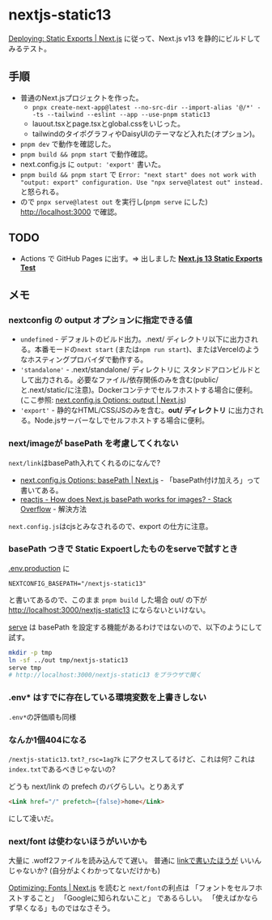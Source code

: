 # nextjs-static13

[Deploying: Static Exports | Next.js](https://nextjs.org/docs/app/building-your-application/deploying/static-exports)
に従って、Next.js v13 を静的にビルドしてみるテスト。

## 手順

- 普通のNext.jsプロジェクトを作った。
  - `pnpx create-next-app@latest --no-src-dir --import-alias '@/*' --ts --tailwind --eslint --app --use-pnpm static13`
  - lauout.tsxとpage.tsxとglobal.cssをいじった。
  - tailwindのタイポグラフィやDaisyUIのテーマなど入れた(オプション)。
- `pnpm dev` で動作を確認した。
- `pnpm build && pnpm start` で動作確認。
- next.config.js に `output: 'export'` 書いた。
- `pnpm build && pnpm start` で `Error: "next start" does not work with "output: export" configuration. Use "npx serve@latest out" instead.` と怒られる。
- ので `pnpx serve@latest out` を実行し(`pnpm serve` にした) <http://localhost:3000> で確認。

## TODO

- Actions で GitHub Pages に出す。⇒ 出しました **[Next.js 13 Static Exports Test](https://heiwa4126.github.io/nextjs-static13/)**

## メモ

### nextconfig の output オプションに指定できる値

- `undefined` - デフォルトのビルド出力。.next/ ディレクトリ以下に出力される。本番モードの`next start` (または`npm run start`)、またはVercelのようなホスティングプロバイダで動作する。
- `'standalone'` - .next/standalone/ ディレクトリに スタンドアロンビルドとして出力される。必要なファイル/依存関係のみを含む(public/と.next/static/に注意)。Dockerコンテナでセルフホストする場合に便利。(ここ参照: [next\.config\.js Options: output \| Next\.js](https://nextjs.org/docs/pages/api-reference/next-config-js/output#automatically-copying-traced-files))
- `'export'` - 静的なHTML/CSS/JSのみを含む。**out/ ディレクトリ** に出力される。Node.jsサーバーなしでセルフホストする場合に便利。

### next/imageが basePath を考慮してくれない

`next/link`はbasePath入れてくれるのになんで?

- [next.config.js Options: basePath | Next.js](https://nextjs.org/docs/app/api-reference/next-config-js/basePath#images) - 「basePath付け加えろ」って書いてある。
- [reactjs - How does Next.js basePath works for images? - Stack Overflow](https://stackoverflow.com/questions/65930789/how-does-next-js-basepath-works-for-images) - 解決方法

`next.config.js`はcjsとみなされるので、export の仕方に注意。

### basePath つきで Static Expoertしたものをserveで試すとき

[.env.production](.env.production) に

```
NEXTCONFIG_BASEPATH="/nextjs-static13"
```

と書いてあるので、このまま `pnpm build` した場合 out/ の下が <http://localhost:3000/nextjs-static13> にならないといけない。

[serve](https://github.com/vercel/serve#readme) は basePath を設定する機能があるわけではないので、以下のようにして試す。

```bash
mkdir -p tmp
ln -sf ../out tmp/nextjs-static13
serve tmp
# http://localhost:3000/nextjs-static13 をブラウザで開く
```

### .env\* はすでに存在している環境変数を上書きしない

`.env*`の評価順も同様

### なんか1個404になる

`/nextjs-static13.txt?_rsc=1ag7k` にアクセスしてるけど、これは何?
これは`index.txt`であるべきじゃないの?

どうも next/link の prefech のバグらしい。とりあえず

```html
<Link href="/" prefetch={false}>home</Link>
```

にして凌いだ。

### next/font は使わないほうがいいかも

大量に .woff2ファイルを読み込んでて遅い。
普通に [linkで書いたほうが](https://fonts.google.com/noto/specimen/Noto+Sans+JP) いいんじゃないか? (自分がよくわかってないだけかも)

[Optimizing: Fonts | Next.js](https://nextjs.org/docs/app/building-your-application/optimizing/fonts) を読むと
`next/font`の利点は
「フォントをセルフホストすること」
「Googleに知られないこと」
であるらしい。
「使えばかならず早くなる」ものではなさそう。
